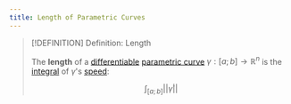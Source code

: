 ```yaml
---
title: Length of Parametric Curves
---
```



>[!DEFINITION] Definition: Length
>
>The **length** of a [differentiable](Differentiation/Differentiability%20of%20Parametric%20Curves.md) [parametric curve](Parametric%20Curve.md) $\gamma: [a; b] \to \mathbb{R}^n$ is the [integral](../../Real%20Functions/Integration/Definite%20Integrals.md) of $\gamma$'s [speed](Differentiation/Tangent%20Vector.md):
>
>$$
>\int_{[a;b]} ||\dot{\gamma}||
>$$
>